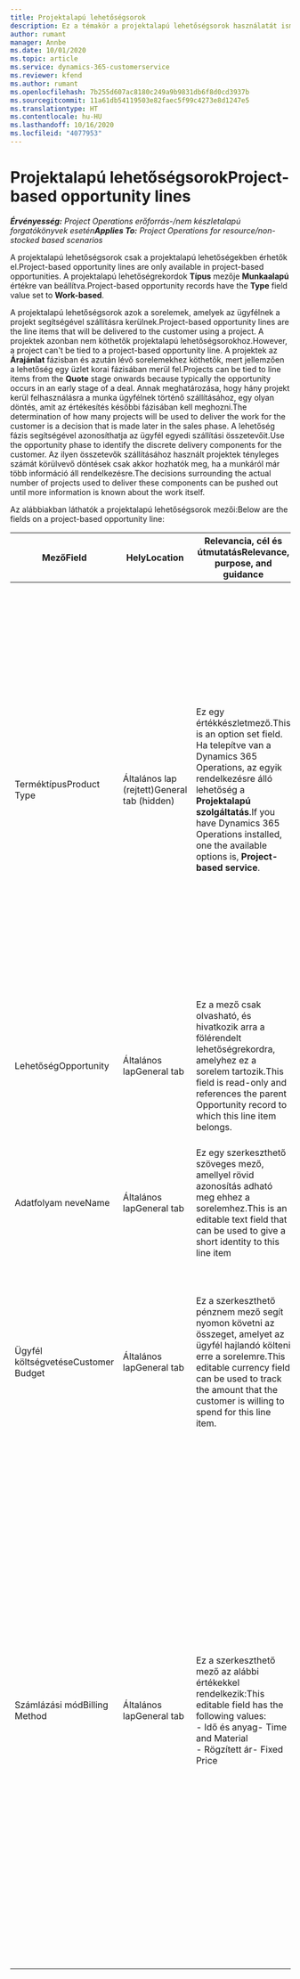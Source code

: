 ```yaml
---
title: Projektalapú lehetőségsorok
description: Ez a témakör a projektalapú lehetőségsorok használatát ismerteti.
author: rumant
manager: Annbe
ms.date: 10/01/2020
ms.topic: article
ms.service: dynamics-365-customerservice
ms.reviewer: kfend
ms.author: rumant
ms.openlocfilehash: 7b255d607ac8180c249a9b9831db6f8d0cd3937b
ms.sourcegitcommit: 11a61db54119503e82faec5f99c4273e8d1247e5
ms.translationtype: HT
ms.contentlocale: hu-HU
ms.lasthandoff: 10/16/2020
ms.locfileid: "4077953"
---
```

# <a name="project-based-opportunity-lines"></a><span data-ttu-id="e379c-103">Projektalapú lehetőségsorok</span><span class="sxs-lookup"><span data-stu-id="e379c-103">Project-based opportunity lines</span></span>

<span data-ttu-id="e379c-104">_**Érvényesség:** Project Operations erőforrás-/nem készletalapú forgatókönyvek esetén_</span><span class="sxs-lookup"><span data-stu-id="e379c-104">_**Applies To:** Project Operations for resource/non-stocked based scenarios_</span></span>


<span data-ttu-id="e379c-105">A projektalapú lehetőségsorok csak a projektalapú lehetőségekben érhetők el.</span><span class="sxs-lookup"><span data-stu-id="e379c-105">Project-based opportunity lines are only available in project-based opportunities.</span></span> <span data-ttu-id="e379c-106">A projektalapú lehetőségrekordok **Típus** mezője **Munkaalapú** értékre van beállítva.</span><span class="sxs-lookup"><span data-stu-id="e379c-106">Project-based opportunity records have the **Type** field value set to **Work-based**.</span></span>

<span data-ttu-id="e379c-107">A projektalapú lehetőségsorok azok a sorelemek, amelyek az ügyfélnek a projekt segítségével szállításra kerülnek.</span><span class="sxs-lookup"><span data-stu-id="e379c-107">Project-based opportunity lines are the line items that will be delivered to the customer using a project.</span></span> <span data-ttu-id="e379c-108">A projektek azonban nem köthetők projektalapú lehetőségsorokhoz.</span><span class="sxs-lookup"><span data-stu-id="e379c-108">However, a project can't be tied to a project-based opportunity line.</span></span> <span data-ttu-id="e379c-109">A projektek az **Árajánlat** fázisban és azután lévő sorelemekhez köthetők, mert jellemzően a lehetőség egy üzlet korai fázisában merül fel.</span><span class="sxs-lookup"><span data-stu-id="e379c-109">Projects can be tied to line items from the **Quote** stage onwards because typically the opportunity occurs in an early stage of a deal.</span></span> <span data-ttu-id="e379c-110">Annak meghatározása, hogy hány projekt kerül felhasználásra a munka ügyfélnek történő szállításához, egy olyan döntés, amit az értékesítés későbbi fázisában kell meghozni.</span><span class="sxs-lookup"><span data-stu-id="e379c-110">The determination of how many projects will be used to deliver the work for the customer is a decision that is made later in the sales phase.</span></span> <span data-ttu-id="e379c-111">A lehetőség fázis segítségével azonosíthatja az ügyfél egyedi szállítási összetevőit.</span><span class="sxs-lookup"><span data-stu-id="e379c-111">Use the opportunity phase to identify the discrete delivery components for the customer.</span></span> <span data-ttu-id="e379c-112">Az ilyen összetevők szállításához használt projektek tényleges számát körülvevő döntések csak akkor hozhatók meg, ha a munkáról már több információ áll rendelkezésre.</span><span class="sxs-lookup"><span data-stu-id="e379c-112">The decisions surrounding the actual number of projects used to deliver these components can be pushed out until more information is known about the work itself.</span></span>

<span data-ttu-id="e379c-113">Az alábbiakban láthatók a projektalapú lehetőségsorok mezői:</span><span class="sxs-lookup"><span data-stu-id="e379c-113">Below are the fields on a project-based opportunity line:</span></span>

| <span data-ttu-id="e379c-114">**Mező**</span><span class="sxs-lookup"><span data-stu-id="e379c-114">**Field**</span></span> | <span data-ttu-id="e379c-115">**Hely**</span><span class="sxs-lookup"><span data-stu-id="e379c-115">**Location**</span></span> | <span data-ttu-id="e379c-116">**Relevancia, cél és útmutatás**</span><span class="sxs-lookup"><span data-stu-id="e379c-116">**Relevance, purpose, and guidance**</span></span> | <span data-ttu-id="e379c-117">**Alsóbb rétegbeli hatás**</span><span class="sxs-lookup"><span data-stu-id="e379c-117">**Downstream impact**</span></span> |
| --- | --- | --- | --- |
| <span data-ttu-id="e379c-118">Terméktípus</span><span class="sxs-lookup"><span data-stu-id="e379c-118">Product Type</span></span> | <span data-ttu-id="e379c-119">Általános lap (rejtett)</span><span class="sxs-lookup"><span data-stu-id="e379c-119">General tab (hidden)</span></span> | <span data-ttu-id="e379c-120">Ez egy értékkészletmező.</span><span class="sxs-lookup"><span data-stu-id="e379c-120">This is an option set field.</span></span> <span data-ttu-id="e379c-121">Ha telepítve van a Dynamics 365 Operations, az egyik rendelkezésre álló lehetőség a **Projektalapú szolgáltatás**.</span><span class="sxs-lookup"><span data-stu-id="e379c-121">If you have Dynamics 365 Operations installed, one the available options is, **Project-based service**.</span></span>  | <span data-ttu-id="e379c-122">Ennek a mezőnek az értékét **Projektalapú szolgáltatás** értékre állítja a program, amikor a lehetőséghez tartozó projektalapú sorok rácsából hozza létre a projektalapú lehetőségsort.</span><span class="sxs-lookup"><span data-stu-id="e379c-122">The value of this field is set to **Project-based service** when you create the project-based opportunity line from the project-based lines grid on the Opportunity.</span></span> <br> <span data-ttu-id="e379c-123">Ha módosítja vagy felülbírálja ezt az értéket, a projekt funkció nem lesz engedélyezve a projektalapú sorelemeiben.</span><span class="sxs-lookup"><span data-stu-id="e379c-123">If you change or override this value, the project functionality won't be enabled on your project-based line items.</span></span> |
| <span data-ttu-id="e379c-124">Lehetőség</span><span class="sxs-lookup"><span data-stu-id="e379c-124">Opportunity</span></span> | <span data-ttu-id="e379c-125">Általános lap</span><span class="sxs-lookup"><span data-stu-id="e379c-125">General tab</span></span> | <span data-ttu-id="e379c-126">Ez a mező csak olvasható, és hivatkozik arra a fölérendelt lehetőségrekordra, amelyhez ez a sorelem tartozik.</span><span class="sxs-lookup"><span data-stu-id="e379c-126">This field is read-only and references the parent Opportunity record to which this line item belongs.</span></span> | <span data-ttu-id="e379c-127">Ennek a mezőnek nincs későbbi hatása.</span><span class="sxs-lookup"><span data-stu-id="e379c-127">There is no downstream impact of this field.</span></span> |
| <span data-ttu-id="e379c-128">Adatfolyam neve</span><span class="sxs-lookup"><span data-stu-id="e379c-128">Name</span></span> | <span data-ttu-id="e379c-129">Általános lap</span><span class="sxs-lookup"><span data-stu-id="e379c-129">General tab</span></span> | <span data-ttu-id="e379c-130">Ez egy szerkeszthető szöveges mező, amellyel rövid azonosítás adható meg ehhez a sorelemhez.</span><span class="sxs-lookup"><span data-stu-id="e379c-130">This is an editable text field that can be used to give a short identity to this line item</span></span> | <span data-ttu-id="e379c-131">Ezt az értéket a rendszer átviszi az árajánlat sorába, amikor árajánlatot hoz létre ebből a lehetőségből.</span><span class="sxs-lookup"><span data-stu-id="e379c-131">This value is carried over to the quote line when you create a quote from this opportunity</span></span> |
| <span data-ttu-id="e379c-132">Ügyfél költségvetése</span><span class="sxs-lookup"><span data-stu-id="e379c-132">Customer Budget</span></span> | <span data-ttu-id="e379c-133">Általános lap</span><span class="sxs-lookup"><span data-stu-id="e379c-133">General tab</span></span> | <span data-ttu-id="e379c-134">Ez a szerkeszthető pénznem mező segít nyomon követni az összeget, amelyet az ügyfél hajlandó költeni erre a sorelemre.</span><span class="sxs-lookup"><span data-stu-id="e379c-134">This editable currency field can be used to track the amount that the customer is willing to spend for this line item.</span></span> | <span data-ttu-id="e379c-135">Ezt az értéket a rendszer átviszi az árajánlat sorának megfelelő mezőjébe, amikor árajánlatot hoz létre ebből a lehetőségből.</span><span class="sxs-lookup"><span data-stu-id="e379c-135">This value is carried over to the corresponding field on the quote line when you create a quote from this opportunity</span></span> |
| <span data-ttu-id="e379c-136">Számlázási mód</span><span class="sxs-lookup"><span data-stu-id="e379c-136">Billing Method</span></span> | <span data-ttu-id="e379c-137">Általános lap</span><span class="sxs-lookup"><span data-stu-id="e379c-137">General tab</span></span> | <span data-ttu-id="e379c-138">Ez a szerkeszthető mező az alábbi értékekkel rendelkezik:</span><span class="sxs-lookup"><span data-stu-id="e379c-138">This editable field has the following values:</span></span></br><span data-ttu-id="e379c-139">- Idő és anyag</span><span class="sxs-lookup"><span data-stu-id="e379c-139">- Time and Material</span></span></br><span data-ttu-id="e379c-140">- Rögzített ár</span><span class="sxs-lookup"><span data-stu-id="e379c-140">- Fixed Price</span></span> | <span data-ttu-id="e379c-141">Ezt az értéket a rendszer átviszi az árajánlat sorának megfelelő mezőjébe, amikor árajánlatot hoz létre ebből a lehetőségből.</span><span class="sxs-lookup"><span data-stu-id="e379c-141">This value is carried over to the corresponding field on the quote line when you create a quote from this opportunity.</span></span> <span data-ttu-id="e379c-142">Az árajánlati sor létrehozása után a mező zárolva van, és nem módosítható.</span><span class="sxs-lookup"><span data-stu-id="e379c-142">After the quote line is created, the field is locked and can't be changed.</span></span> <span data-ttu-id="e379c-143">A mező értékét a lehető legpontosabban rendelje hozzá.</span><span class="sxs-lookup"><span data-stu-id="e379c-143">Assign this field value as accurately as possible.</span></span> <span data-ttu-id="e379c-144">Ha meg kell változtatnia ennek a mezőnek az értékét az árajánlatsorban, törölje, majd hozza létre újra az árajánlatsort.</span><span class="sxs-lookup"><span data-stu-id="e379c-144">If you need to change the value of this field on the quote line, delete and re-create the quote line.</span></span> |
